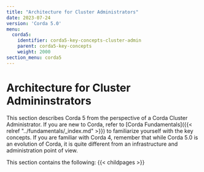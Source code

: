 ```yaml
---
title: "Architecture for Cluster Administrators"
date: 2023-07-24
version: 'Corda 5.0'
menu:
  corda5:
    identifier: corda5-key-concepts-cluster-admin
    parent: corda5-key-concepts
    weight: 2000
section_menu: corda5
---
```


# Architecture for Cluster Admininstrators

This section describes Corda 5 from the perspective of a Corda Cluster Administrator. If you are new to Corda, refer to [Corda Fundamentals]({{< relref "../fundamentals/_index.md" >}}) to familiarize yourself with the key concepts. If you are familiar with Corda 4, remember that while Corda 5.0 is an evolution of Corda, it is quite different from an infrastructure and administration point of view.

This section contains the following:
{{< childpages >}}